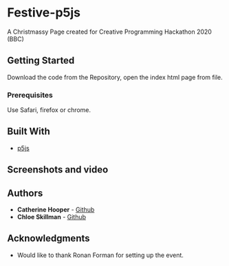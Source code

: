 # Festive-p5js

A Christmassy Page created for Creative Programming Hackathon 2020 (BBC)

## Getting Started

Download the code from the Repository, open the index html page from file. 

### Prerequisites

Use Safari, firefox or chrome. 

## Built With

* [p5js](https://p5js.org) 

## Screenshots and video




## Authors

* **Catherine Hooper** - [Github](https://github.com/catherine-hpr)
* **Chloe Skillman** - [Github](https://github.com/skillc01)

## Acknowledgments

* Would like to thank Ronan Forman for setting up the event.
